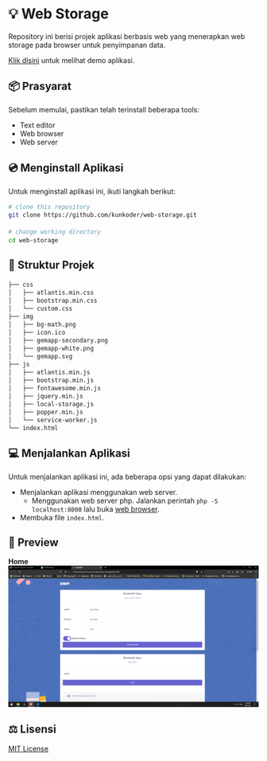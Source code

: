 # :bulb: Web Storage
Repository ini berisi projek aplikasi berbasis web yang menerapkan web storage pada browser untuk penyimpanan data.

[Klik disini](https://web-storage.vercel.app) untuk melihat demo aplikasi.

## :package: Prasyarat

Sebelum memulai, pastikan telah terinstall beberapa tools:
* Text editor
* Web browser
* Web server

## :cd: Menginstall Aplikasi

Untuk menginstall aplikasi ini, ikuti langkah berikut:

```bash
# clone this repository
git clone https://github.com/kunkoder/web-storage.git

# change working directory
cd web-storage
```

## :open_file_folder: Struktur Projek

```text
├── css
│   ├── atlantis.min.css
│   ├── bootstrap.min.css
│   └── custom.css
├── img
│   ├── bg-math.png
│   ├── icon.ico
│   ├── gemapp-secondary.png
│   ├── gemapp-white.png
│   └── gemapp.svg
├── js
│   ├── atlantis.min.js
│   ├── bootstrap.min.js
│   ├── fontawesome.min.js
│   ├── jquery.min.js
│   ├── local-storage.js
│   ├── popper.min.js
│   └── service-worker.js
└── index.html
```

## :computer: Menjalankan Aplikasi

Untuk menjalankan aplikasi ini, ada beberapa opsi yang dapat dilakukan:
* Menjalankan aplikasi menggunakan web server. 
  * Menggunakan web server php. Jalankan perintah `php -S localhost:8000` lalu buka [web browser](http://localhost:8000).
* Membuka file `index.html`.

## :eyes: Preview

**Home**
![alt text](https://raw.githubusercontent.com/kunkoder/web-storage/master/img/preview.png)

## :balance_scale: Lisensi

[MIT License](https://github.com/kunkoder/espeka/blob/main/LICENSE)
